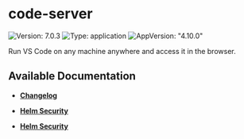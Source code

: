 # code-server

![Version: 7.0.3](https://img.shields.io/badge/Version-7.0.3-informational?style=flat-square) ![Type: application](https://img.shields.io/badge/Type-application-informational?style=flat-square) ![AppVersion: "4.10.0"](https://img.shields.io/badge/AppVersion-"4.10.0"-informational?style=flat-square)

Run VS Code on any machine anywhere and access it in the browser.

## Available Documentation

- [**Changelog**](CHANGELOG)

- [**Helm Security**](container-security)

- [**Helm Security**](helm-security)

